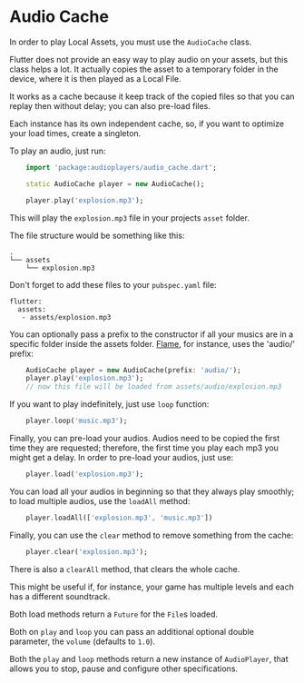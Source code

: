 # Audio Cache

In order to play Local Assets, you must use the `AudioCache` class.

Flutter does not provide an easy way to play audio on your assets, but this class helps a lot. It actually copies the asset to a temporary folder in the device, where it is then played as a Local File.

It works as a cache because it keep track of the copied files so that you can replay then without delay; you can also pre-load files.

Each instance has its own independent cache, so, if you want to optimize your load times, create a singleton.

To play an audio, just run:

```dart
    import 'package:audioplayers/audio_cache.dart';

    static AudioCache player = new AudioCache();

    player.play('explosion.mp3');
```

This will play the `explosion.mp3` file in your projects `asset` folder.

The file structure would be something like this:

```
.
└── assets
    └── explosion.mp3
```

Don't forget to add these files to your `pubspec.yaml` file:

```
flutter:
  assets:
   - assets/explosion.mp3
```

You can optionally pass a prefix to the constructor if all your musics are in a specific folder inside the assets folder. [Flame](https://github.com/luanpotter/flame), for instance, uses the 'audio/' prefix:

```dart
    AudioCache player = new AudioCache(prefix: 'audio/');
    player.play('explosion.mp3');
    // now this file will be loaded from assets/audio/explosion.mp3
```

If you want to play indefinitely, just use `loop` function:

```dart
    player.loop('music.mp3');
```

Finally, you can pre-load your audios. Audios need to be copied the first time they are requested; therefore, the first time you play each mp3 you might get a delay. In order to pre-load your audios, just use:

```dart
    player.load('explosion.mp3');
```

You can load all your audios in beginning so that they always play smoothly; to load multiple audios, use the `loadAll` method:

```dart
    player.loadAll(['explosion.mp3', 'music.mp3'])
```

Finally, you can use the `clear` method to remove something from the cache:

```dart
    player.clear('explosion.mp3');
```

There is also a `clearAll` method, that clears the whole cache.

This might be useful if, for instance, your game has multiple levels and each has a different soundtrack.

Both load methods return a `Future` for the `File`s loaded.

Both on `play` and `loop` you can pass an additional optional double parameter, the `volume` (defaults to `1.0`).

Both the `play` and `loop` methods return a new instance of `AudioPlayer`, that allows you to stop, pause and configure other specifications.
